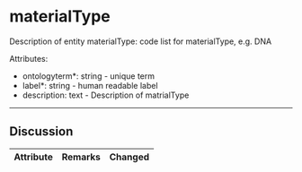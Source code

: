 # materialType #

Description of entity materialType: code list for materialType, e.g. DNA

Attributes:
*	ontologyterm*: string - unique term
*	label*: string - human readable label
*	description: text - Description of matrialType

---

## Discussion ##


| Attribute | Remarks    | Changed  |
| ---------- | ------------ | ---------- |
